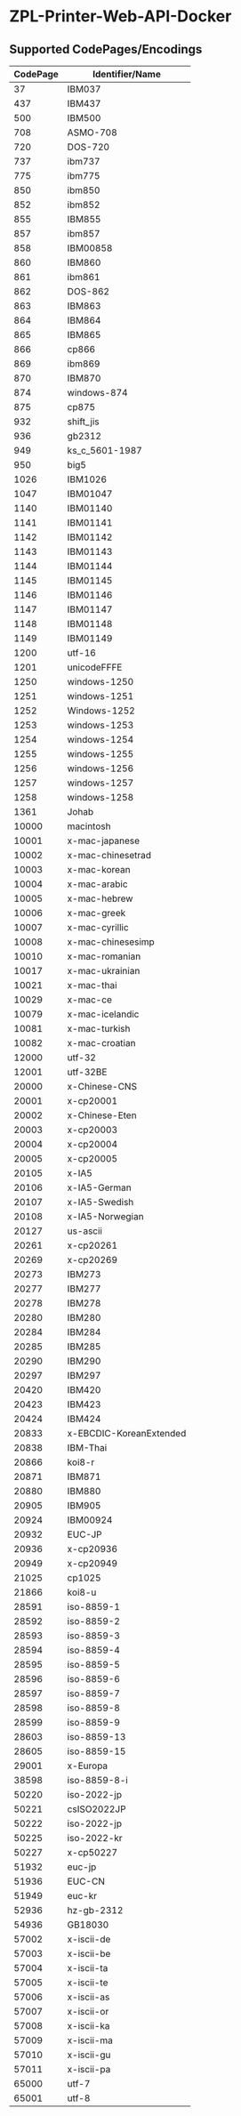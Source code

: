 # ZPL-Printer-Web-API-Docker

## Supported CodePages/Encodings
|CodePage|Identifier/Name|
|--------|---------------|
|37     |IBM037                  |      
|437    |IBM437                  |      
|500    |IBM500                  |      
|708    |ASMO-708                |      
|720    |DOS-720                 |      
|737    |ibm737                  |      
|775    |ibm775                  |      
|850    |ibm850                  |      
|852    |ibm852                  |      
|855    |IBM855                  |      
|857    |ibm857                  |      
|858    |IBM00858                |      
|860    |IBM860                  |      
|861    |ibm861                  |      
|862    |DOS-862                 |      
|863    |IBM863                  |      
|864    |IBM864                  |      
|865    |IBM865                  |      
|866    |cp866                   |      
|869    |ibm869                  |      
|870    |IBM870                  |      
|874    |windows-874             |      
|875    |cp875                   |      
|932    |shift_jis               |      
|936    |gb2312                  |      
|949    |ks_c_5601-1987          |      
|950    |big5                    |      
|1026   |IBM1026                 |      
|1047   |IBM01047                |      
|1140   |IBM01140                |      
|1141   |IBM01141                |      
|1142   |IBM01142                |      
|1143   |IBM01143                |      
|1144   |IBM01144                |      
|1145   |IBM01145                |      
|1146   |IBM01146                |      
|1147   |IBM01147                |      
|1148   |IBM01148                |      
|1149   |IBM01149                |      
|1200   |utf-16                  |      
|1201   |unicodeFFFE             |      
|1250   |windows-1250            |      
|1251   |windows-1251            |      
|1252   |Windows-1252            |      
|1253   |windows-1253            |      
|1254   |windows-1254            |      
|1255   |windows-1255            |      
|1256   |windows-1256            |      
|1257   |windows-1257            |      
|1258   |windows-1258            |      
|1361   |Johab                   |      
|10000  |macintosh               |      
|10001  |x-mac-japanese          |      
|10002  |x-mac-chinesetrad       |      
|10003  |x-mac-korean            |      
|10004  |x-mac-arabic            |      
|10005  |x-mac-hebrew            |      
|10006  |x-mac-greek             |      
|10007  |x-mac-cyrillic          |      
|10008  |x-mac-chinesesimp       |      
|10010  |x-mac-romanian          |      
|10017  |x-mac-ukrainian         |      
|10021  |x-mac-thai              |      
|10029  |x-mac-ce                |      
|10079  |x-mac-icelandic         |      
|10081  |x-mac-turkish           |      
|10082  |x-mac-croatian          |      
|12000  |utf-32                  |      
|12001  |utf-32BE                |      
|20000  |x-Chinese-CNS           |      
|20001  |x-cp20001               |      
|20002  |x-Chinese-Eten          |      
|20003  |x-cp20003               |      
|20004  |x-cp20004               |      
|20005  |x-cp20005               |      
|20105  |x-IA5                   |      
|20106  |x-IA5-German            |      
|20107  |x-IA5-Swedish           |      
|20108  |x-IA5-Norwegian         |      
|20127  |us-ascii                |      
|20261  |x-cp20261               |      
|20269  |x-cp20269               |      
|20273  |IBM273                  |      
|20277  |IBM277                  |      
|20278  |IBM278                  |      
|20280  |IBM280                  |      
|20284  |IBM284                  |      
|20285  |IBM285                  |      
|20290  |IBM290                  |      
|20297  |IBM297                  |      
|20420  |IBM420                  |      
|20423  |IBM423                  |      
|20424  |IBM424                  |      
|20833  |x-EBCDIC-KoreanExtended |      
|20838  |IBM-Thai                |      
|20866  |koi8-r                  |      
|20871  |IBM871                  |      
|20880  |IBM880                  |      
|20905  |IBM905                  |      
|20924  |IBM00924                |      
|20932  |EUC-JP                  |      
|20936  |x-cp20936               |      
|20949  |x-cp20949               |      
|21025  |cp1025                  |      
|21866  |koi8-u                  |      
|28591  |iso-8859-1              |      
|28592  |iso-8859-2              |      
|28593  |iso-8859-3              |      
|28594  |iso-8859-4              |      
|28595  |iso-8859-5              |      
|28596  |iso-8859-6              |      
|28597  |iso-8859-7              |      
|28598  |iso-8859-8              |      
|28599  |iso-8859-9              |      
|28603  |iso-8859-13             |      
|28605  |iso-8859-15             |      
|29001  |x-Europa                |      
|38598  |iso-8859-8-i            |      
|50220  |iso-2022-jp             |      
|50221  |csISO2022JP             |      
|50222  |iso-2022-jp             |      
|50225  |iso-2022-kr             |      
|50227  |x-cp50227               |      
|51932  |euc-jp                  |      
|51936  |EUC-CN                  |      
|51949  |euc-kr                  |      
|52936  |hz-gb-2312              |      
|54936  |GB18030                 |      
|57002  |x-iscii-de              |      
|57003  |x-iscii-be              |      
|57004  |x-iscii-ta              |      
|57005  |x-iscii-te              |      
|57006  |x-iscii-as              |      
|57007  |x-iscii-or              |      
|57008  |x-iscii-ka              |      
|57009  |x-iscii-ma              |      
|57010  |x-iscii-gu              |      
|57011  |x-iscii-pa              |      
|65000  |utf-7                   |      
|65001  |utf-8                   |  
